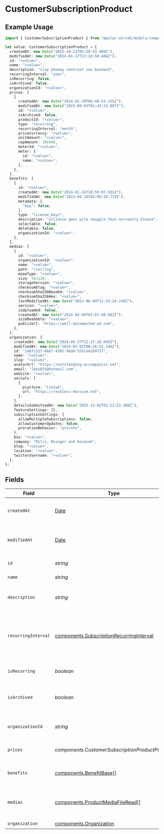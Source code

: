 # CustomerSubscriptionProduct

## Example Usage

```typescript
import { CustomerSubscriptionProduct } from "@polar-sh/sdk/models/components/customersubscriptionproduct.js";

let value: CustomerSubscriptionProduct = {
  createdAt: new Date("2025-10-21T05:59:03.909Z"),
  modifiedAt: new Date("2024-01-17T23:18:58.404Z"),
  id: "<value>",
  name: "<value>",
  description: "slap phooey contrast cow bookend",
  recurringInterval: "year",
  isRecurring: false,
  isArchived: false,
  organizationId: "<value>",
  prices: [
    {
      createdAt: new Date("2024-02-29T06:40:54.155Z"),
      modifiedAt: new Date("2023-09-03T02:43:33.807Z"),
      id: "<value>",
      isArchived: false,
      productId: "<value>",
      type: "recurring",
      recurringInterval: "month",
      priceCurrency: "<value>",
      unitAmount: "<value>",
      capAmount: 166490,
      meterId: "<value>",
      meter: {
        id: "<value>",
        name: "<value>",
      },
    },
  ],
  benefits: [
    {
      id: "<value>",
      createdAt: new Date("2024-01-24T10:59:07.931Z"),
      modifiedAt: new Date("2023-04-28T04:00:20.719Z"),
      metadata: {
        "key": false,
      },
      type: "license_keys",
      description: "alliance geez pile smuggle thin nervously kinase",
      selectable: false,
      deletable: false,
      organizationId: "<value>",
    },
  ],
  medias: [
    {
      id: "<value>",
      organizationId: "<value>",
      name: "<value>",
      path: "/var/log",
      mimeType: "<value>",
      size: 563130,
      storageVersion: "<value>",
      checksumEtag: "<value>",
      checksumSha256Base64: "<value>",
      checksumSha256Hex: "<value>",
      lastModifiedAt: new Date("2023-06-04T11:15:24.240Z"),
      version: "<value>",
      isUploaded: false,
      createdAt: new Date("2024-04-04T03:07:48.081Z"),
      sizeReadable: "<value>",
      publicUrl: "https://well-documented-ad.com",
    },
  ],
  organization: {
    createdAt: new Date("2024-05-27T12:27:28.849Z"),
    modifiedAt: new Date("2024-02-02T00:26:52.146Z"),
    id: "1dbfc517-0bbf-4301-9ba8-555ca42b9737",
    name: "<value>",
    slug: "<value>",
    avatarUrl: "https://outstanding-accompanist.net",
    email: "Jakob55@hotmail.com",
    website: "<value>",
    socials: [
      {
        platform: "tiktok",
        url: "https://reckless-heroine.net",
      },
    ],
    detailsSubmittedAt: new Date("2025-12-02T02:52:52.498Z"),
    featureSettings: {},
    subscriptionSettings: {
      allowMultipleSubscriptions: false,
      allowCustomerUpdates: false,
      prorationBehavior: "prorate",
    },
    bio: "<value>",
    company: "Mills, Reinger and Kovacek",
    blog: "<value>",
    location: "<value>",
    twitterUsername: "<value>",
  },
};
```

## Fields

| Field                                                                                                | Type                                                                                                 | Required                                                                                             | Description                                                                                          |
| ---------------------------------------------------------------------------------------------------- | ---------------------------------------------------------------------------------------------------- | ---------------------------------------------------------------------------------------------------- | ---------------------------------------------------------------------------------------------------- |
| `createdAt`                                                                                          | [Date](https://developer.mozilla.org/en-US/docs/Web/JavaScript/Reference/Global_Objects/Date)        | :heavy_check_mark:                                                                                   | Creation timestamp of the object.                                                                    |
| `modifiedAt`                                                                                         | [Date](https://developer.mozilla.org/en-US/docs/Web/JavaScript/Reference/Global_Objects/Date)        | :heavy_check_mark:                                                                                   | Last modification timestamp of the object.                                                           |
| `id`                                                                                                 | *string*                                                                                             | :heavy_check_mark:                                                                                   | The ID of the product.                                                                               |
| `name`                                                                                               | *string*                                                                                             | :heavy_check_mark:                                                                                   | The name of the product.                                                                             |
| `description`                                                                                        | *string*                                                                                             | :heavy_check_mark:                                                                                   | The description of the product.                                                                      |
| `recurringInterval`                                                                                  | [components.SubscriptionRecurringInterval](../../models/components/subscriptionrecurringinterval.md) | :heavy_check_mark:                                                                                   | The recurring interval of the product. If `None`, the product is a one-time purchase.                |
| `isRecurring`                                                                                        | *boolean*                                                                                            | :heavy_check_mark:                                                                                   | Whether the product is a subscription.                                                               |
| `isArchived`                                                                                         | *boolean*                                                                                            | :heavy_check_mark:                                                                                   | Whether the product is archived and no longer available.                                             |
| `organizationId`                                                                                     | *string*                                                                                             | :heavy_check_mark:                                                                                   | The ID of the organization owning the product.                                                       |
| `prices`                                                                                             | *components.CustomerSubscriptionProductPrices*[]                                                     | :heavy_check_mark:                                                                                   | List of prices for this product.                                                                     |
| `benefits`                                                                                           | [components.BenefitBase](../../models/components/benefitbase.md)[]                                   | :heavy_check_mark:                                                                                   | List of benefits granted by the product.                                                             |
| `medias`                                                                                             | [components.ProductMediaFileRead](../../models/components/productmediafileread.md)[]                 | :heavy_check_mark:                                                                                   | List of medias associated to the product.                                                            |
| `organization`                                                                                       | [components.Organization](../../models/components/organization.md)                                   | :heavy_check_mark:                                                                                   | N/A                                                                                                  |